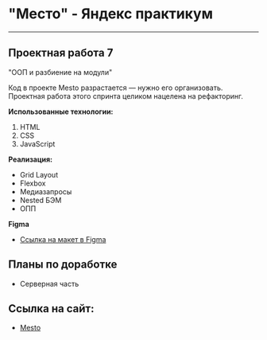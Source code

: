 # "Место" - Яндекс практикум

---

## Проектная работа 7
"ООП и разбиение на модули"

Код в проекте Mesto разрастается — нужно его организовать. Проектная работа этого спринта целиком нацелена на рефакторинг.

**Использованные технологии:**
1. HTML
2. CSS
3. JavaScript

**Реализация:**
* Grid Layout
* Flexbox
* Медиазапросы
* Nested БЭМ
* ОПП

**Figma**

* [Ссылка на макет в Figma](https://www.figma.com/file/2cn9N9jSkmxD84oJik7xL7/JavaScript.-Sprint-4?node-id=0%3A1)

## Планы по доработке

* Серверная часть

## Ссылка на сайт:

* [Mesto](https://ivancker.github.io/mesto/index.html)